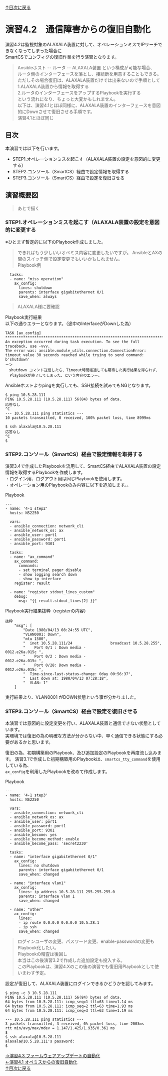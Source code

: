 [↑目次に戻る](/README.md)
<br>
# 演習4.2　通信障害からの復旧自動化


演習4.2は監視対象のALAXALA装置に対して、オペレーションミスでIPリーチできなくなってしまった場合に  
SmartCSでコンフィグの復旧作業を行う演習となります。

> Ansibleホスト -- ルータ -- ALAXALA装置 という構成が可能な場合、  
> ルータ側のインターフェースを落とし、接続断を用意することもできる。  
> ただしその場合復旧は、ALAXALA装置だけでは出来ないので手順として  
> 1.ALAXALA装置から情報を取得する  
> 2.ルータのインターフェースをアップするPlaybookを実行する  
> という流れになり、ちょっと大変かもしれません。  
> 以下は、演習4.1とほぼ同様に、ALAXALA装置のインターフェースを意図的にDownさせて復旧させる手順です。  
> 演習4.1とほぼ同じ  

## 目次
本演習では以下を行います。  
- STEP1.オペレーションミスを起こす（ALAXALA装置の設定を意図的に変更する）
- STEP2.コンソール（SmartCS）経由で設定情報を取得する
- STEP3.コンソール（SmartCS）経由で設定を復旧させる


## 演習概要図

> あとで描く


### STEP1.オペレーションミスを起こす（ALAXALA装置の設定を意図的に変更する

※ひとまず暫定的に以下のPlaybook作成しました。
> できればもう少しいいオペミス内容に変更したいですが。
> AnsibleとAXの間のスイッチ側で設定変更でもいいかもしれません。  
Playbook例
```
  tasks:
  - name: "miss operation"
    ax_config:
      lines: shutdown
      parents: interface gigabitethernet 0/1 
      save_when: always
```
> ALAXALA様に要確認

Playbook実行結果  
以下の通りエラーとなります。（途中のInterfaceがDownした為）
```
TASK [ax_config] ***************************************************************************
An exception occurred during task execution. To see the full traceback, use -vvv. 
The error was: ansible.module_utils.connection.ConnectionError: timeout value 30 seconds reached while trying to send command: b'shutdown'
＝＞
　shutdown コマンド送信したら、Timeout時間経過しても期待した実行結果を得られず、
  Playbookが終了してしまった、という内容のエラー。
```

Ansibleホストよりpingを実行しても、SSH接続を試みてもNGとなります。
```
$ ping 10.5.28.111
PING 10.5.28.111 (10.5.28.111) 56(84) bytes of data.
応答なし
^C
--- 10.5.28.111 ping statistics ---
10 packets transmitted, 0 received, 100% packet loss, time 8999ms

$ ssh alaxala@10.5.28.111
応答なし
^C
$ 
```

### STEP2.コンソール（SmartCS）経由で設定情報を取得する

演習3.4で作成したPlaybookを流用して、SmartCS経由でALAXALA装置の設定情報を取得するPlaybookを作成します。  
・ログイン用、ログアウト用は同じPlaybookを使用します。  
・オペレーション用のPlaybookのみ内容に以下を追加します。。  

Playbook  
```
---
- name: '4-1 step2'
  hosts: NS2250
  
  vars:
  - ansible_connection: network_cli
  - ansible_network_os: ax
  - ansible_user: port1
  - ansible_password: port1
  - ansible_port: 9301

  tasks:
  - name: "ax_command"
    ax_command:
      commands:
      - set terminal pager disable
      - show logging search down
      - show ip interface 
    register: result

  - name: "register stdout_lines_custom"
    debug:
      msg: "{{ result.stdout_lines[2] }}"
```

Playbook実行結果抜粋（registerの内容）
```
抜粋
    "msg": [
        "Date 1980/04/13 08:24:55 UTC",
        "VLAN0001: Down",
        "mtu 1500",
        "  inet 10.5.28.111/24                 broadcast 10.5.28.255",
        "    Port 0/1 : Down media -                          0012.e26a.015c ",
        "    Port 0/2 : Down media -                          0012.e26a.015c ",
        "    Port 0/28: Down media -                          0012.e26a.015c ",
        "  Time-since-last-status-change: 0day 00:56:37",
        "  Last down at: 1980/04/13 07:28:18",
        "  VLAN: 1"
    ]
```

実行結果より、VLAN0001 がDOWN状態という事が分かりました。


### STEP3.コンソール（SmartCS）経由で設定を復旧させる

本演習では意図的に設定変更を行い、ALAXALA装置と通信できない状態としています。  
実環境では復旧の為の明確な方法が分からない中、早く通信できる状態にする必要があるかと思います。

復旧の為、初期構築用のPlaybook、及び追加設定のPlaybookを再度流し込みます。
演習3.1で作成した初期構築用のPlaybookは、<code>smartcs_tty_command</code>を使用している為、  
<code>ax_config</code>を利用したPlaybookを改めて作成します。

Playbook  
```
---
- name: '4-1 step3'
  hosts: NS2250
  
  vars:
  - ansible_connection: network_cli
  - ansible_network_os: ax
  - ansible_user: port1
  - ansible_password: port1
  - ansible_port: 9301
  - ansible_become: yes 
  - ansible_become_method: enable
  - ansible_become_pass: 'secret2230'

  tasks:
  - name: "interface gigabitethernet 0/1"
    ax_config:
      lines: no shutdown
      parents: interface gigabitethernet 0/1
      save_when: changed
  
  - name: "interface vlan1"
    ax_config:
      lines: ip address 10.5.28.111 255.255.255.0
      parents: interface vlan 1
      save_when: changed
  
  - name: "other"
    ax_config:
      lines: 
      - ip route 0.0.0.0 0.0.0.0 10.5.28.1 
      - ip ssh
      save_when: changed
```
> ログインユーザの変更、パスワード変更、enable-passwordの変更もPlaybook化したい。  
> Playbookの精査は後回し  
> 本当はこの後演習3.2で作成した追加設定も投入する。  
> このPlaybookは、演習4.Xのこの後の演習でも復旧用Playbookとして使いまわす予定。  


設定が復旧して、ALAXALA装置にログインできるかどうかを認してみます。
```
$ ping -c 3 10.5.28.111
PING 10.5.28.111 (10.5.28.111) 56(84) bytes of data.
64 bytes from 10.5.28.111: icmp_seq=1 ttl=63 time=1.14 ms
64 bytes from 10.5.28.111: icmp_seq=2 ttl=63 time=1.93 ms
64 bytes from 10.5.28.111: icmp_seq=3 ttl=63 time=1.19 ms

--- 10.5.28.111 ping statistics ---
3 packets transmitted, 3 received, 0% packet loss, time 2003ms
rtt min/avg/max/mdev = 1.147/1.425/1.935/0.361 ms
$ 
$ ssh alaxala@10.5.28.111
alaxala@10.5.28.111's password: 
$ 
```



[→演習4.3 ファームウェアアップデートの自動化](/4.3-automation_of_firmware_update.md)  
[←演習4.1 オペミスからの復旧自動化](/4.1-automation_of_operation_error_recovery.md)  
[↑目次に戻る](/README.md)
